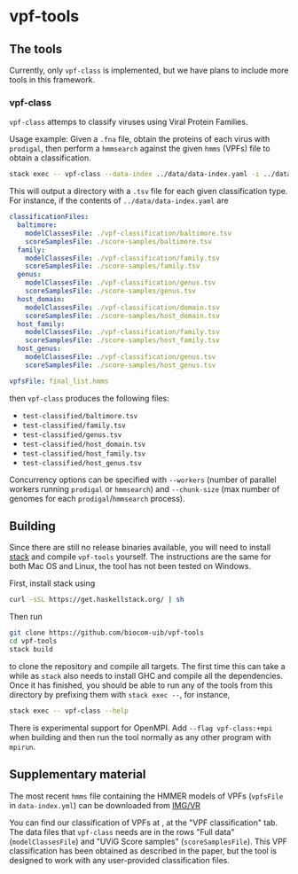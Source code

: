 # vpf-tools

## The tools

Currently, only `vpf-class` is implemented, but we have plans to include more tools
in this framework.

### vpf-class

`vpf-class` attemps to classify viruses using Viral Protein Families.

Usage example: Given a `.fna` file, obtain the proteins of each virus with
`prodigal`, then perform a `hmmsearch` against the given `hmms` (VPFs) file to
obtain a classification.
```sh
stack exec -- vpf-class --data-index ../data/data-index.yaml -i ../data/test.fna -o test-classified
```

This will output a directory with a `.tsv` file for each given classification
type. For instance, if the contents of `../data/data-index.yaml` are

```yaml
classificationFiles:
  baltimore:
    modelClassesFile: ./vpf-classification/baltimore.tsv
    scoreSamplesFile: ./score-samples/baltimore.tsv
  family:
    modelClassesFile: ./vpf-classification/family.tsv
    scoreSamplesFile: ./score-samples/family.tsv
  genus:
    modelClassesFile: ./vpf-classification/genus.tsv
    scoreSamplesFile: ./score-samples/genus.tsv
  host_domain:
    modelClassesFile: ./vpf-classification/domain.tsv
    scoreSamplesFile: ./score-samples/host_domain.tsv
  host_family:
    modelClassesFile: ./vpf-classification/family.tsv
    scoreSamplesFile: ./score-samples/host_family.tsv
  host_genus:
    modelClassesFile: ./vpf-classification/genus.tsv
    scoreSamplesFile: ./score-samples/host_genus.tsv

vpfsFile: final_list.hmms
```

then `vpf-class` produces the following files:

- `test-classified/baltimore.tsv`
- `test-classified/family.tsv`
- `test-classified/genus.tsv`
- `test-classified/host_domain.tsv`
- `test-classified/host_family.tsv`
- `test-classified/host_genus.tsv`


Concurrency options can be specified with `--workers` (number of
parallel workers running `prodigal` or `hmmsearch`) and `--chunk-size` (max
number of genomes for each `prodigal`/`hmmsearch` process).

## Building

Since there are still no release binaries available, you will need to install
[stack](haskellstack.org) and compile `vpf-tools` yourself. The instructions
are the same for both Mac OS and Linux, the tool has not been tested on
Windows.

First, install stack using
```sh
curl -sSL https://get.haskellstack.org/ | sh
```

Then run
```sh
git clone https://github.com/biocom-uib/vpf-tools
cd vpf-tools
stack build
```
to clone the repository and compile all targets. The first time this can take a
while as `stack` also needs to install GHC and compile all the dependencies.
Once it has finished, you should be able to run any of the tools from this
directory by prefixing them with `stack exec --`, for instance,
```sh
stack exec -- vpf-class --help
```

There is experimental support for OpenMPI. Add `--flag vpf-class:+mpi` when
building and then run the tool normally as any other program with `mpirun`.

## Supplementary material

The most recent `hmms` file containing the HMMER models of VPFs (`vpfsFile` in
`data-index.yml`) can be downloaded from
[IMG/VR](https://img.jgi.doe.gov//docs/final_list.hmms.gz)

You can find our classification of VPFs at
[](http://bioinfo.uib.es/~recerca/VPF-Class/), at the "VPF classification" tab.
The data files that `vpf-class` needs are in the rows "Full data" (`modelClassesFile`) and "UViG
Score samples" (`scoreSamplesFile`). This VPF classification has been obtained
as described in the paper, but the tool is designed to work with any
user-provided classification files.
